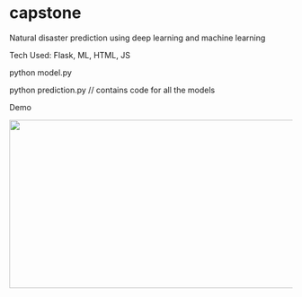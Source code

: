 # capstone
Natural disaster prediction using deep learning and machine learning

Tech Used: Flask, ML, HTML, JS

python model.py

python prediction.py // contains code for all the models

Demo

[<img src="https://img.youtube.com/vi/Gad5vz1Pkcc/hqdefault.jpg" width="600" height="300"
/>](https://www.youtube.com/embed/Gad5vz1Pkcc)

